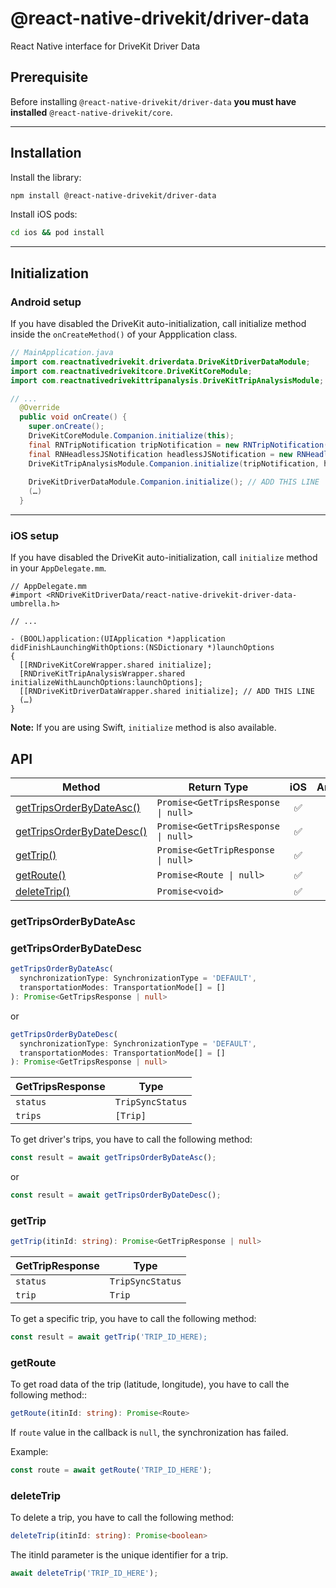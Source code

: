 # @react-native-drivekit/driver-data

React Native interface for DriveKit Driver Data

## Prerequisite

Before installing `@react-native-drivekit/driver-data` **you must have installed** `@react-native-drivekit/core`.

---

## Installation

Install the library:

```sh
npm install @react-native-drivekit/driver-data
```

Install iOS pods:

```sh
cd ios && pod install
```

---

## Initialization

### Android setup

If you have disabled the DriveKit auto-initialization, call initialize method inside the `onCreateMethod()` of your Appplication class.

```java
// MainApplication.java
import com.reactnativedrivekit.driverdata.DriveKitDriverDataModule;
import com.reactnativedrivekitcore.DriveKitCoreModule;
import com.reactnativedrivekittripanalysis.DriveKitTripAnalysisModule;

// ...
  @Override
  public void onCreate() {
    super.onCreate();
    DriveKitCoreModule.Companion.initialize(this);
    final RNTripNotification tripNotification = new RNTripNotification("Notification title", "Notification description", R.drawable.common_google_signin_btn_icon_dark)
    final RNHeadlessJSNotification headlessJSNotification = new RNHeadlessJSNotification("Notification title", "Notification description");
    DriveKitTripAnalysisModule.Companion.initialize(tripNotification, headlessJSNotification);
    
    DriveKitDriverDataModule.Companion.initialize(); // ADD THIS LINE
    (…)
  }
```

---

### iOS setup

If you have disabled the DriveKit auto-initialization, call `initialize` method in your `AppDelegate.mm`.

```objc
// AppDelegate.mm
#import <RNDriveKitDriverData/react-native-drivekit-driver-data-umbrella.h>

// ...

- (BOOL)application:(UIApplication *)application didFinishLaunchingWithOptions:(NSDictionary *)launchOptions
{
  [[RNDriveKitCoreWrapper.shared initialize];
  [RNDriveKitTripAnalysisWrapper.shared initializeWithLaunchOptions:launchOptions];
  [[RNDriveKitDriverDataWrapper.shared initialize]; // ADD THIS LINE
  (…)
}
```

**Note:** If you are using Swift, `initialize` method is also available.

## API

| Method                                                | Return Type                         | iOS | Android |
| ----------------------------------------------------- | ----------------------------------- | :-: | :-----: |
| [getTripsOrderByDateAsc()](#gettripsorderbydateasc)   | `Promise<GetTripsResponse \| null>` | ✅  |   ✅    |
| [getTripsOrderByDateDesc()](#gettripsorderbydatedesc) | `Promise<GetTripsResponse \| null>` | ✅  |   ✅    |
| [getTrip()](#gettrip)                                 | `Promise<GetTripResponse \| null>`  | ✅  |   ✅    |
| [getRoute()](#getRoute)                               | `Promise<Route \| null>`            | ✅  |   ✅    |
| [deleteTrip()](#deletetrip)                           | `Promise<void>`                     | ✅  |   ✅    |

### getTripsOrderByDateAsc

### getTripsOrderByDateDesc

```typescript
getTripsOrderByDateAsc(
  synchronizationType: SynchronizationType = 'DEFAULT',
  transportationModes: TransportationMode[] = []
): Promise<GetTripsResponse | null>
```

or

```typescript
getTripsOrderByDateDesc(
  synchronizationType: SynchronizationType = 'DEFAULT',
  transportationModes: TransportationMode[] = []
): Promise<GetTripsResponse | null>
```

| GetTripsResponse | Type             |
| ---------------- | ---------------- |
| `status`         | `TripSyncStatus` |
| `trips`          | `[Trip]`         |

To get driver's trips, you have to call the following method:

```typescript
const result = await getTripsOrderByDateAsc();
```

or

```typescript
const result = await getTripsOrderByDateDesc();
```

### getTrip

```typescript
getTrip(itinId: string): Promise<GetTripResponse | null>
```

| GetTripResponse | Type             |
| --------------- | ---------------- |
| `status`        | `TripSyncStatus` |
| `trip`          | `Trip`           |

To get a specific trip, you have to call the following method:

```typescript
const result = await getTrip('TRIP_ID_HERE);
```

### getRoute

To get road data of the trip (latitude, longitude), you have to call the following method::

```typescript
getRoute(itinId: string): Promise<Route>
```

If `route` value in the callback is `null`, the synchronization has failed.

Example:

```typescript
const route = await getRoute('TRIP_ID_HERE');
```

### deleteTrip

To delete a trip, you have to call the following method:

```typescript
deleteTrip(itinId: string): Promise<boolean>
```

The itinId parameter is the unique identifier for a trip.

```typescript
await deleteTrip('TRIP_ID_HERE');
```
